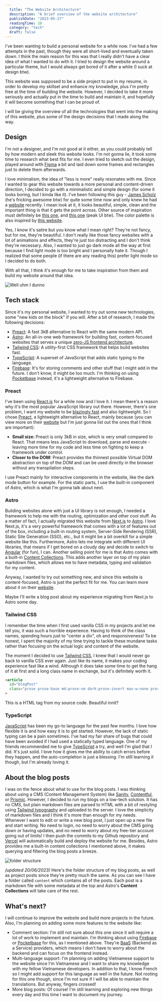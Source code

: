 ```yaml
---
  title: "The Website Architecture"
  description: "A brief overview of the website architecture"
  publishDate: "2023-05-27"
  readingTime: 10
  category: "tech"
  draft: false
---
```


I've been wanting to build a personal website for a while now. I've had a few attempts in the past, though they were all short-lived and eventually taken down. I think the main reason for this was that I really didn't have a clear idea of what I wanted to do with it. I tried to design the website around a particular theme, but I would always get bored of it after a while (I suck at design btw).

This website was supposed to be a side project to put in my resume, in order to develop my skillset and enhance my knowledge, plus I'm pretty free at the time of building the website. However, I decided to take it more seriously and actually put in the time to build and maintain it, and hopefully it will become something that I can be proud of.

I will be giving the overview of all the technologies that went into the making of this website, plus some of the design decisions that I made along the way.

## Design

I'm not a designer, and I'm not good at it either, as you could probably tell by how modern and sleek this website looks. I'm not gonna lie, it took some time to research what best fits for me. I even tried to sketch out the design, played around with [Figma](https://www.figma.com) a bit and laid down some frames and rectangles just to delete them afterwards.

I love minimalism, the idea of "less is more" really resonates with me. Since I wanted to gear this website towards a more personal and content-driven direction, I decided to go with a minimalistic and simple design (for some it looks boring, but I kinda like it). I've been following this guy - [James Scholz](https://www.youtube.com/@JamesScholz) (he's fricking awesome btw) for quite some time now and only knew he had a [website](https://jvscholz.com/) recently. I mean look at it, it looks beautiful, simple, clean and the important thing is that it gets the point across. Other source of inspiration must definitely be [this one](https://www.alexhughes.dev/), and [this one](https://www.bugswriter.com/) (peak UI btw). The color palette is also inspired by [this website](https://thelinuxcast.org/).

Yes, I know it's satire but you know what I mean right? They're not fancy, but for me, they're beautiful. I don't really like those fancy websites with a lot of animations and effects, they're just too distracting and I don't think they're necessary. Also, I wanted to just go dark mode all the way at first because I find light mode is too bright and I personally hate it. Though I realized that some people (if there are any reading this) prefer light mode so I decided to do both.

With all that, I think it's enough for me to take inspiration from them and build my website around that idea.

![Well uhm I dunno](../../assets/tech-stack-1.jpg)

## Tech stack

Since it's my personal website, I wanted to try out some new technologies, some "new kids on the block" if you will. After a bit of research, I made the following decisions:

- [Preact](https://preactjs.com/): A fast 3kB alternative to React with the same modern API.
- [Astro](https://astro.build/): An all-in-one web framework for building fast, content-focused websites that serves a unique [zero-JS frontend architecture](https://docs.astro.build/en/concepts/islands/).
- [Tailwind CSS](https://tailwindcss.com/): A utility-first CSS framework that helps build websites fast.
- [TypeScript](https://www.typescriptlang.org/): A superset of JavaScript that adds static typing to the language.
- [Firebase](https://firebase.google.com/): It's for storing comments and other stuff that I might add in the future. I don't know, it might be too much. I'm thinking on using [Pocketbase](https://www.pocketbase.io/) instead, it's a lightweight alternative to Firebase.

### Preact

I've been using [React.js](https://react.dev/) for a while now and I love it. I mean there's a reason why it's the most popular JavaScript library out there. However, there's one problem, I want my website to be [blazingly fast](https://www.youtube.com/@ThePrimeagen) and also lightweight. So I chose [Preact](https://preactjs.com), a lightweight alternative to React, mainly because (you can view more on their [website](https://preactjs.com/) but I'm just gonna list out the ones that I think are important):

- **Small size:** Preact is only 3kB in size, which is very small compared to React. That means less JavaScript to download, parse and execute - leaving more time for my code and less time on fighting to keep a framework under control. 
- **Closer to  the DOM:** Preact provides the thinnest possible Virtual DOM abstraction on top of the DOM and can be used directly in the browser without any transpilation steps. 

I use Preact mainly for interactive components in the website, like the dark mode button for example. For the static parts, I use the built-in component of Astro, which is what I'm gonna talk about next.
### Astro

Building websites alone with just a UI library is not enough, I needed a framework to help me with the routing, optimization and other cool stuff. As a matter of fact, I actually migrated this website from [Next.js](https://nextjs.org/) to [Astro](https://astro.build/). I love Next.js, it's a very powerful framework that comes with a lot of features out of the box, including a built-in routing system, Server-Side Rendering (SSR), Static Site Generation (SSG), etc., but it might be a bit overkill for a simple website like this. Furthermore, Astro lets me integrate with different UI libraries, that means if I get bored on a cloudy day and decide to switch to [Angular](https://www.youtube.com/watch?v=yjTVMXammAw) (for fun), I can. Another selling point for me is that Astro comes with a built-in [Content Collections](https://docs.astro.build/en/guides/content-collections/). This adds another layer on top of my plain markdown files, which allows me to have metadata, typing and validation for my content.

Anyway, I wanted to try out something new, and since this website is content-focused, Astro is just the perfect fit for me. You can learn more about it on their [website](https://astro.build/).

Maybe I'll write a blog post about my experience migrating from Next.js to Astro some day.

### Tailwind CSS

I remember the time when I first used vanilla CSS in my projects and let me tell you, it was such a horrible experience. Having to think of the class names, spending hours just to "center a div", oh and responsiveness! To be honest, I spent the majority of my time trying to tackle these mundane tasks rather than focusing on the actual logic and content of the website.

The moment I decided to use [Tailwind CSS](https://tailwindcss.com/), I knew that I would never go back to vanilla CSS ever again. Just like its name, it makes your coding experience fast like a wind. Although it does take some time to get the hang of it at first and a long class name in exchange, but it's definitely worth it.

```html
<article
  id="blogPost"
  class="prose prose-base md:prose-sm dark:prose-invert max-w-none prose-pre:!bg-codeblock dark:prose-pre:!bg-codeblockDark prose-code:bg-codeblock dark:prose-code:bg-codeblockDark prose-code:text-codeText dark:prose-code:text-codeTextDark prose-hr:border-dark/50 dark:prose-hr:border-light/50 prose-a:text-primary dark:prose-a:text-primaryDark prose-thead:border-dark/50 prose-tr:border-dark/50 dark:prose-thead:border-light/50 dark:prose-tr:border-light/50 prose-blockquote:border-dark/50 dark:prose-blockquote:border-light/50"
>
```

This is a HTML tag from my source code. Beautiful innit?

### TypeScript

[JavaScript](https://developer.mozilla.org/en-US/docs/Web/JavaScript) has been my go-to language for the past few months. I love how flexible it is and how easy it is to get started. However, the lack of static typing can be a pain sometimes. I've had my fair share of bugs that could have been avoided if I had used a statically typed language. One of my friends recommended me to give [TypeScript](https://www.typescriptlang.org/) a try, and well I'm glad that I did. It's just solid. I love how it gives me the ability to catch errors before they happen, and the auto-completion is just a blessing. I'm still learning it though, but I'm already loving it.

## About the blog posts

I was on the fence about what to use for the blog posts. I was thinking about using a CMS (Content Management System) like [Sanity](https://www.sanity.io/), [Contentful](https://www.contentful.com/), or [Prismic](https://prismic.io/). However, I decided to run my blogs on a low-tech solution. It has no CMS, but plain markdown files are parsed to HTML with a bit of restyling using [Tailwind typography](https://tailwindcss.com/docs/typography-plugin) and uploaded to the server. I love the simplicity of markdown files and I think it's more than enough for my needs. Whenever I want to edit or write a new blog post, I just open up a new file and start writing. No need to login, no need to worry about the CMS going down or having updates, and no need to worry about my free-tier account going out of limits! I then push the commits to my Github repository and [Vercel](https://vercel.com/) will automatically build and deploy the website for me. Besides, Astro provides me a built-in content collections I mentioned above, it makes querying and filtering the blog posts a breeze.

![folder structure](../../assets/tech-stack-2.png)

*(updated 20/06/2023)* Here's the folder structure of my blog posts, as well as project posts since they're pretty much the same. As you can see I have a folder called `content` which contains all of the posts. Each post is a markdown file with some metadata at the top and Astro's **Content Collections** will take care of the rest.

## What's next?

I will continue to improve the website and build more projects in the future. Also, I'm planning on adding some more features to the website like:

- Comment section: I'm still not sure about this one since it will require a lot of work to implement and maintain. I'm thinking about using [Firebase](https://firebase.google.com/) or [Pocketbase](https://pocketbase.io/) for this, as I mentioned above. They're [BaaS](https://en.wikipedia.org/wiki/Backend_as_a_service) (Backend as a Service) providers, which means I don't have to worry about the backend and can focus on the frontend instead.
- Multi-language support: I'm planning on adding Vietnamese support to the website since I'm Vietnamese and I want to share my knowledge with my fellow Vietnamese developers. In addition to that, I know French so I might add support for this language as well in the future. Not rooting for this one though, since I'm not sure if I will be able to maintain the translations. But anyway, fingers crossed!
- More blog posts: Of course! I'm still learning and exploring new things every day and this time I want to document my journey.
